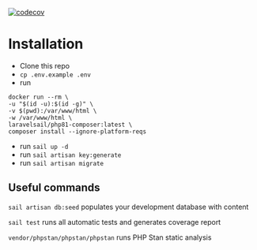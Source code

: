 [![codecov](https://codecov.io/gh/mrefferdk/recipes/branch/main/graphs/badge.svg?token=IZUPCKXS1X)](https://github.com/mrefferdk/recipes)

# Installation

- Clone this repo
- ``cp .env.example .env``
- run
```
docker run --rm \
-u "$(id -u):$(id -g)" \
-v $(pwd):/var/www/html \
-w /var/www/html \
laravelsail/php81-composer:latest \
composer install --ignore-platform-reqs
```
- run ``sail up -d``
- run ``sail artisan key:generate``
- run ``sail artisan migrate``

## Useful commands
`sail artisan db:seed` populates your development database with content

`sail test` runs all automatic tests and generates coverage report

`vendor/phpstan/phpstan/phpstan` runs PHP Stan static analysis
